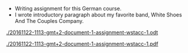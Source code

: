 * Writing assignment for this German course.
* I wrote introductory paragraph about my favorite band, White Shoes And The Couples Company.

[./20161122-1113-gmt+2-document-1-assignment-wstacc-1.odt](./20161122-1113-gmt+2-document-1-assignment-wstacc-1.odt)

[./20161122-1113-gmt+2-document-1-assignment-wstacc-1.pdf](./20161122-1113-gmt+2-document-1-assignment-wstacc-1.pdf)